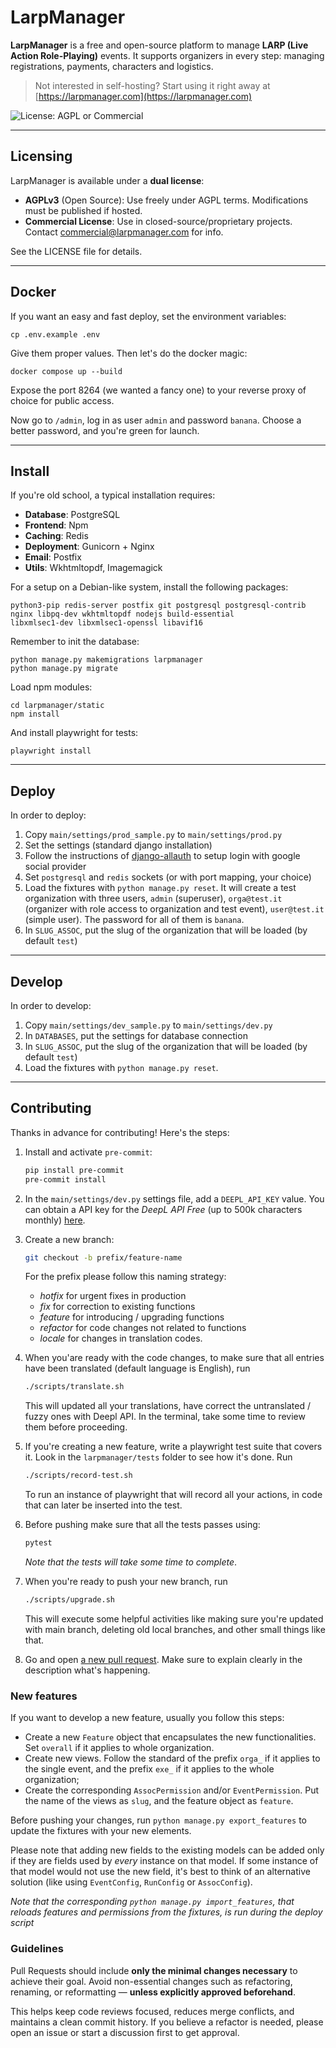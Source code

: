 #  LarpManager

**LarpManager** is a free and open-source platform to manage **LARP (Live Action Role-Playing)** events.
It supports organizers in every step: managing registrations, payments, characters and logistics.

> Not interested in self-hosting? Start using it right away at [https://larpmanager.com](https://larpmanager.com)

![License: AGPL or Commercial](https://img.shields.io/badge/license-AGPL%20%2F%20Commercial-blue.svg)

---

## Licensing

LarpManager is available under a **dual license**:

- **AGPLv3** (Open Source): Use freely under AGPL terms. Modifications must be published if hosted.
- **Commercial License**: Use in closed-source/proprietary projects. Contact [commercial@larpmanager.com](mailto:commercial@larpmanager.com) for info.

See the LICENSE file for details.

---

## Docker

If you want an easy and fast deploy, set the environment variables:

```
cp .env.example .env
```

Give them proper values. Then let's do the docker magic:

```
docker compose up --build
```

Expose the port 8264 (we wanted a fancy one) to your reverse proxy of choice for public access.

Now go to `/admin`, log in as user `admin` and password `banana`. Choose a better password, and you're green for launch.

---

## Install

If you're old school, a typical installation requires:
- **Database**: PostgreSQL
- **Frontend**: Npm
- **Caching**: Redis
- **Deployment**: Gunicorn + Nginx
- **Email**: Postfix
- **Utils**: Wkhtmltopdf, Imagemagick

For a setup on a Debian-like system, install the following packages:
```
python3-pip redis-server postfix git postgresql postgresql-contrib
nginx libpq-dev wkhtmltopdf nodejs build-essential
libxmlsec1-dev libxmlsec1-openssl libavif16
```

Remember to init the database:
```
python manage.py makemigrations larpmanager
python manage.py migrate
```

Load npm modules:
```
cd larpmanager/static
npm install
```


And install playwright for tests:
```
playwright install
```

---

## Deploy

In order to deploy:
1. Copy `main/settings/prod_sample.py` to `main/settings/prod.py`
2. Set the settings (standard django installation)
3. Follow the instructions of [django-allauth](https://docs.allauth.org/en/dev/socialaccount/providers/google.html) to setup login with google social provider
4. Set `postgresql` and `redis` sockets (or with port mapping, your choice)
4. Load the fixtures with `python manage.py reset`. It will create a test organization with three users, `admin` (superuser), `orga@test.it` (organizer with role access to organization and test event), `user@test.it` (simple user). The password for all of them is `banana`.
5. In `SLUG_ASSOC`, put the slug of the organization that will be loaded (by default `test`)

---

## Develop

In order to develop:

1. Copy `main/settings/dev_sample.py` to `main/settings/dev.py`
2. In `DATABASES`, put the settings for database connection
3. In `SLUG_ASSOC`, put the slug of the organization that will be loaded (by default `test`)
4. Load the fixtures with `python manage.py reset`.

---

## Contributing

Thanks in advance for contributing! Here's the steps:

1. Install and activate `pre-commit`:
   ```bash
   pip install pre-commit
   pre-commit install
   ```

2. In the `main/settings/dev.py` settings file, add a `DEEPL_API_KEY` value. You can obtain a API key for the *DeepL API Free* (up to 500k characters monthly) [here](https://www.deepl.com/en/pro).

3. Create a new branch:
   ```bash
   git checkout -b prefix/feature-name
   ```
   For the prefix please follow this naming strategy:
   - *hotfix* for urgent fixes in production
   - *fix* for correction to existing functions
   - *feature* for introducing / upgrading functions
   - *refactor* for code changes not related to functions
   - *locale* for changes in translation codes.

4. When you'are ready with the code changes, to make sure that all entries have been translated (default language is English), run
   ```bash
   ./scripts/translate.sh
   ```
   This will updated all your translations, have correct the untranslated / fuzzy ones with Deepl API. In the terminal, take some time to review them before proceeding.
5. If you're creating a new feature, write a playwright test suite that covers it. Look in the `larpmanager/tests` folder to see how it's done. Run
   ```bash
   ./scripts/record-test.sh
   ```
   To run an instance of playwright that will record all your actions, in code that can later be inserted into the test.
6. Before pushing make sure that all the tests passes using:
   ```bash
   pytest
   ```
   *Note that the tests will take some time to complete*.
7. When you're ready to push your new branch, run
   ```bash
   ./scripts/upgrade.sh
   ```
   This will execute some helpful activities like making sure you're updated with main branch, deleting old local branches, and other small things like that.
8. Go and open [a new pull request](https://github.com/loskana/larpmanager/pulls). Make sure to explain clearly in the description what's happening.

### New features

If you want to develop a new feature, usually you follow this steps:
- Create a new `Feature` object that encapsulates the new functionalities. Set `overall` if it applies to whole organization.
- Create new views. Follow the standard of the prefix `orga_` if it applies to the single event, and the prefix `exe_` if it applies to the whole organization;
- Create the corresponding `AssocPermission` and/or `EventPermission`. Put the name of the views as `slug`, and the feature object as `feature`.

Before pushing your changes, run `python manage.py export_features` to update the fixtures with your new elements.

Please note that adding new fields to the existing models can be added only if they are fields used by *every* instance on that model.
If some instance of that model would not use the new field, it's best to think of an alternative solution (like using `EventConfig`, `RunConfig` or `AssocConfig`).

*Note that the corresponding `python manage.py import_features`, that reloads features and permissions from the fixtures, is run during the deploy script*


### Guidelines

Pull Requests should include **only the minimal changes necessary** to achieve their goal.
Avoid non-essential changes such as refactoring, renaming, or reformatting — **unless explicitly approved beforehand**.

This helps keep code reviews focused, reduces merge conflicts, and maintains a clean commit history.
If you believe a refactor is needed, please open an issue or start a discussion first to get approval.

